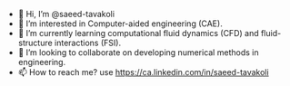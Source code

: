 - 👋 Hi, I’m @saeed-tavakoli
- 👀 I’m interested in Computer-aided engineering (CAE).
- 🌱 I’m currently learning computational fluid dynamics (CFD) and fluid-structure interactions (FSI).
- 💞️ I’m looking to collaborate on developing numerical methods in engineering.
- 📫 How to reach me? use https://ca.linkedin.com/in/saeed-tavakoli

<!---
saeed-tavakoli/saeed-tavakoli is a ✨ special ✨ repository because its `README.md` (this file) appears on your GitHub profile.
You can click the Preview link to take a look at your changes.
--->
